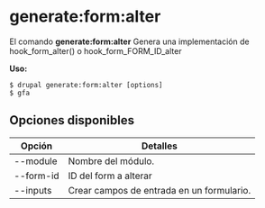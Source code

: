 # generate:form:alter
El comando **generate:form:alter** Genera una implementación de hook_form_alter() o hook_form_FORM_ID_alter

**Uso:**
```
$ drupal generate:form:alter [options] 
$ gfa  
```

## Opciones disponibles
Opción | Detalles
-------|-------------
--module | Nombre del módulo.
--form-id | ID del form a alterar
--inputs | Crear campos de entrada en un formulario.
